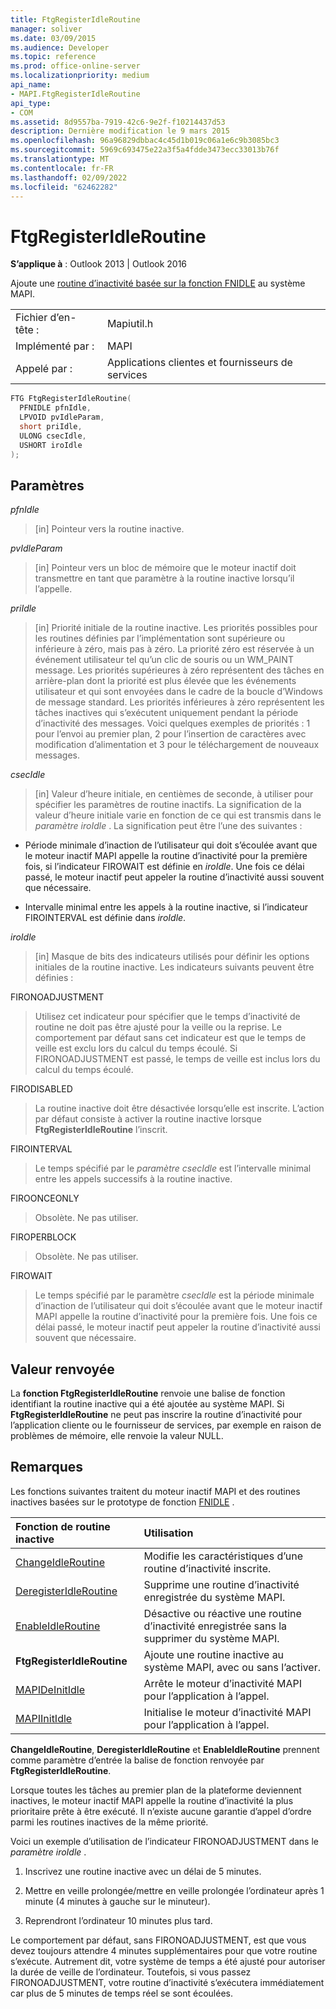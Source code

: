 ```yaml
---
title: FtgRegisterIdleRoutine
manager: soliver
ms.date: 03/09/2015
ms.audience: Developer
ms.topic: reference
ms.prod: office-online-server
ms.localizationpriority: medium
api_name:
- MAPI.FtgRegisterIdleRoutine
api_type:
- COM
ms.assetid: 8d9557ba-7919-42c6-9e2f-f10214437d53
description: Dernière modification le 9 mars 2015
ms.openlocfilehash: 96a96829dbbac4c45d1b019c06a1e6c9b3085bc3
ms.sourcegitcommit: 5969c693475e22a3f5a4fdde3473ecc33013b76f
ms.translationtype: MT
ms.contentlocale: fr-FR
ms.lasthandoff: 02/09/2022
ms.locfileid: "62462282"
---
```

# <a name="ftgregisteridleroutine"></a>FtgRegisterIdleRoutine

**S’applique à** : Outlook 2013 | Outlook 2016 
  
Ajoute une [routine d’inactivité basée sur la fonction FNIDLE](fnidle.md) au système MAPI. 
  
|||
|:-----|:-----|
|Fichier d’en-tête :  <br/> |Mapiutil.h  <br/> |
|Implémenté par :  <br/> |MAPI  <br/> |
|Appelé par :  <br/> |Applications clientes et fournisseurs de services  <br/> |
   
```cpp
FTG FtgRegisterIdleRoutine(
  PFNIDLE pfnIdle,
  LPVOID pvIdleParam,
  short priIdle,
  ULONG csecIdle,
  USHORT iroIdle
);
```

## <a name="parameters"></a>Paramètres

_pfnIdle_
  
> [in] Pointeur vers la routine inactive. 
    
_pvIdleParam_
  
> [in] Pointeur vers un bloc de mémoire que le moteur inactif doit transmettre en tant que paramètre à la routine inactive lorsqu’il l’appelle. 
    
_priIdle_
  
> [in] Priorité initiale de la routine inactive. Les priorités possibles pour les routines définies par l’implémentation sont supérieure ou inférieure à zéro, mais pas à zéro. La priorité zéro est réservée à un événement utilisateur tel qu’un clic de souris ou un WM_PAINT message. Les priorités supérieures à zéro représentent des tâches en arrière-plan dont la priorité est plus élevée que les événements utilisateur et qui sont envoyées dans le cadre de la boucle d’Windows de message standard. Les priorités inférieures à zéro représentent les tâches inactives qui s’exécutent uniquement pendant la période d’inactivité des messages. Voici quelques exemples de priorités : 1 pour l’envoi au premier plan, 2 pour l’insertion de caractères avec modification d’alimentation et 3 pour le téléchargement de nouveaux messages.
    
_csecIdle_
  
> [in] Valeur d’heure initiale, en centièmes de seconde, à utiliser pour spécifier les paramètres de routine inactifs. La signification de la valeur d’heure initiale varie en fonction de ce qui est transmis dans le _paramètre iroIdle_ . La signification peut être l’une des suivantes : 
    
  - Période minimale d’inaction de l’utilisateur qui doit s’écoulée avant que le moteur inactif MAPI appelle la routine d’inactivité pour la première fois, si l’indicateur FIROWAIT est définie en  _iroIdle_. Une fois ce délai passé, le moteur inactif peut appeler la routine d’inactivité aussi souvent que nécessaire. 
    
  - Intervalle minimal entre les appels à la routine inactive, si l’indicateur FIROINTERVAL est définie dans  _iroIdle_. 
    
_iroIdle_
  
> [in] Masque de bits des indicateurs utilisés pour définir les options initiales de la routine inactive. Les indicateurs suivants peuvent être définies :
    
  FIRONOADJUSTMENT
    
  > Utilisez cet indicateur pour spécifier que le temps d’inactivité de routine ne doit pas être ajusté pour la veille ou la reprise. Le comportement par défaut sans cet indicateur est que le temps de veille est exclu lors du calcul du temps écoulé. Si FIRONOADJUSTMENT est passé, le temps de veille est inclus lors du calcul du temps écoulé.
      
  FIRODISABLED
    
  > La routine inactive doit être désactivée lorsqu’elle est inscrite. L’action par défaut consiste à activer la routine inactive lorsque **FtgRegisterIdleRoutine** l’inscrit. 
      
  FIROINTERVAL 
    
  > Le temps spécifié par le  _paramètre csecIdle_ est l’intervalle minimal entre les appels successifs à la routine inactive. 
      
  FIROONCEONLY 
    
  > Obsolète. Ne pas utiliser.  
      
  FIROPERBLOCK 
    
  > Obsolète. Ne pas utiliser.  
      
  FIROWAIT 
    
  > Le temps spécifié par le paramètre  _csecIdle_ est la période minimale d’inaction de l’utilisateur qui doit s’écoulée avant que le moteur inactif MAPI appelle la routine d’inactivité pour la première fois. Une fois ce délai passé, le moteur inactif peut appeler la routine d’inactivité aussi souvent que nécessaire. 
    
## <a name="return-value"></a>Valeur renvoyée

La **fonction FtgRegisterIdleRoutine** renvoie une balise de fonction identifiant la routine inactive qui a été ajoutée au système MAPI. Si **FtgRegisterIdleRoutine** ne peut pas inscrire la routine d’inactivité pour l’application cliente ou le fournisseur de services, par exemple en raison de problèmes de mémoire, elle renvoie la valeur NULL. 
  
## <a name="remarks"></a>Remarques

Les fonctions suivantes traitent du moteur inactif MAPI et des routines inactives basées sur le prototype de fonction [FNIDLE](fnidle.md) . 
  
|**Fonction de routine inactive**|**Utilisation**|
|:-----|:-----|
|[ChangeIdleRoutine](changeidleroutine.md) <br/> |Modifie les caractéristiques d’une routine d’inactivité inscrite.  <br/> |
|[DeregisterIdleRoutine](deregisteridleroutine.md) <br/> |Supprime une routine d’inactivité enregistrée du système MAPI.  <br/> |
|[EnableIdleRoutine](enableidleroutine.md) <br/> |Désactive ou réactive une routine d’inactivité enregistrée sans la supprimer du système MAPI.  <br/> |
|**FtgRegisterIdleRoutine** <br/> |Ajoute une routine inactive au système MAPI, avec ou sans l’activer.  <br/> |
|[MAPIDeInitIdle](mapideinitidle.md) <br/> |Arrête le moteur d’inactivité MAPI pour l’application à l’appel.  <br/> |
|[MAPIInitIdle](mapiinitidle.md) <br/> |Initialise le moteur d’inactivité MAPI pour l’application à l’appel.  <br/> |
   
**ChangeIdleRoutine**, **DeregisterIdleRoutine** et **EnableIdleRoutine** prennent comme paramètre d’entrée la balise de fonction renvoyée par **FtgRegisterIdleRoutine**. 
  
Lorsque toutes les tâches au premier plan de la plateforme deviennent inactives, le moteur inactif MAPI appelle la routine d’inactivité la plus prioritaire prête à être exécuté. Il n’existe aucune garantie d’appel d’ordre parmi les routines inactives de la même priorité. 
  
Voici un exemple d’utilisation de l’indicateur FIRONOADJUSTMENT dans le _paramètre iroIdle_ . 
  
1. Inscrivez une routine inactive avec un délai de 5 minutes.
    
2. Mettre en veille prolongée/mettre en veille prolongée l’ordinateur après 1 minute (4 minutes à gauche sur le minuteur).
    
3. Reprendront l’ordinateur 10 minutes plus tard.
    
Le comportement par défaut, sans FIRONOADJUSTMENT, est que vous devez toujours attendre 4 minutes supplémentaires pour que votre routine s’exécute. Autrement dit, votre système de temps a été ajusté pour autoriser la durée de veille de l’ordinateur. Toutefois, si vous passez FIRONOADJUSTMENT, votre routine d’inactivité s’exécutera immédiatement car plus de 5 minutes de temps réel se sont écoulées.
  


